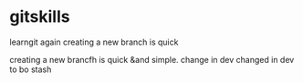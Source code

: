 # gitskills
learngit again
creating a new branch is quick

creating a new brancfh is quick &and simple.
change in dev
changed in dev to bo stash